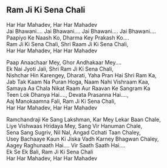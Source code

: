 ## Ram Ji Ki Sena Chali


Har Har Mahadev, Har Har Mahadev  
Jai Bhawani.... Jai Bhawani.... Jai Bhawani.... Jai Bhawani....  
Paapiyo Ke Naash Ko, Dharma Key Prakash Ko....  
Ram Ji Ki Sena Chali, Shri Raam Ji Ki Sena Chali,  
Har Har Mahadev, Har Har Mahadev

Paap Anaachaar Mey, Ghor Andhakaar Mey....  
Ek Nai Jyoti Jali, Shri Ram Ji Ki Sena Chali,  
Nishchar Hin Karengey, Dharati, Yaha Pran Hai Shri Ram Ka,  
Jab Tak Kaam Na Puran Hoga, Naam Nahi Vishraam Kaa,  
Samaya Aa Chala Nikat Raam Aur Raavan Ke Sangram Ka  
Teen Lok Dhanya Hai...., Devata Prasanna Hai....,  
Aaj Manokaamna Fali, Ram Ji Ki Sena Chali,  
Har Har Mahadev, Har Har Mahadev

Ramchandraji Ke Sang Lakshman, Kar Mey Lekar Baan Chale,  
Liye Vishwaas Hridaya Mey, Sang Vir Hanuman Chale,  
Sena Sang Sugriv, Nil Nal, Angad Cchati Taan Chaley,  
Usey Bachaaye Kaun Ki Jiska Vadh Karney Bhagwan Chaley,  
Aagey Raghunaath Hai.... Vir Saath Saath Hai....  
Ek Se Ek Bali, Ram Ji Ki Sena Chali  
Har Har Mahadev, Har Har Mahadev

